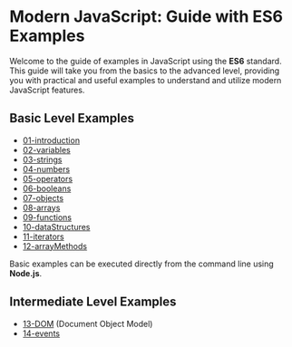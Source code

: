 # Modern JavaScript: Guide with ES6 Examples

Welcome to the guide of examples in JavaScript using the **ES6** standard. This guide will take you from the basics to the advanced level, providing you with practical and useful examples to understand and utilize modern JavaScript features.

## Basic Level Examples

- [01-introduction](01-introduction)
- [02-variables](02-variables)
- [03-strings](03-strings)
- [04-numbers](04-numbers)
- [05-operators](05-operators)
- [06-booleans](06-booleans)
- [07-objects](07-objects)
- [08-arrays](08-arrays)
- [09-functions](09-functions)
- [10-dataStructures](10-dataStructures)
- [11-iterators](11-iterators)
- [12-arrayMethods](12-arrayMethods)

Basic examples can be executed directly from the command line using **Node.js**.

## Intermediate Level Examples

- [13-DOM](13-DOM) (Document Object Model)
- [14-events](14-events)
